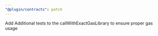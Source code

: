 ```yaml
---
"@plugin/contracts": patch
---
```


Add Additional tests to the callWithExactGasLibrary to ensure proper gas usage
